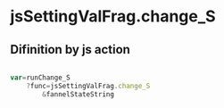 # jsSettingValFrag.change_S

## Difinition by js action

```js.js

var=runChange_S
	?func=jsSettingValFrag.change_S
		&fannelStateString
```


